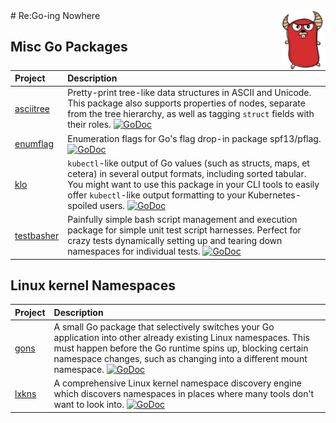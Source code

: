 <img src="assets/img/gone.jpeg" style="width: 5em; float: right;" title="Go-ing Nowhere">
# Re:Go-ing Nowhere

## Misc Go Packages

| Project | Description |
| :------ | :---------- |
| [asciitree](https://github.com/TheDiveO/go-asciitree) | Pretty-print tree-like data structures in ASCII and Unicode. This package also supports properties of nodes, separate from the tree hierarchy, as well as tagging `struct` fields with their roles. [![GoDoc](https://godoc.org/github.com/TheDiveO/go-asciitree?status.svg)](http://godoc.org/github.com/TheDiveO/go-asciitree) |
| [enumflag](https://github.com/TheDiveO/enumflag) | Enumeration flags for Go's flag drop-in package spf13/pflag. [![GoDoc](https://godoc.org/github.com/TheDiveO/enumflag?status.svg)](http://godoc.org/github.com/TheDiveO/enumflag) |
| [klo](https://github.com/TheDiveO/klo) | `kubectl`-like output of Go values (such as structs, maps, et cetera) in several output formats, including sorted tabular. You might want to use this package in your CLI tools to easily offer `kubectl`-like output formatting to your Kubernetes-spoiled users. [![GoDoc](https://godoc.org/github.com/TheDiveO/klo?status.svg)](http://godoc.org/github.com/TheDiveO/klo) |
| [testbasher](https://github.com/TheDiveO/testbasher) | Painfully simple bash script management and execution package for simple unit test script harnesses. Perfect for crazy tests dynamically setting up and tearing down namespaces for individual tests. [![GoDoc](https://godoc.org/github.com/TheDiveO/testbasher?status.svg)](http://godoc.org/github.com/TheDiveO/testbasher) |

## Linux kernel Namespaces

| Project | Description |
| :------ | :---------- |
| [gons](https://github.com/TheDiveO/gons) | A small Go package that selectively switches your Go application into other already existing Linux namespaces. This must happen before the Go runtime spins up, blocking certain namespace changes, such as changing into a different mount namespace. [![GoDoc](https://godoc.org/github.com/TheDiveO/gons?status.svg)](http://godoc.org/github.com/TheDiveO/gons) |
| [lxkns](https://github.com/TheDiveO/lxkns) | A comprehensive Linux kernel namespace discovery engine which discovers namespaces in places where many tools don't want to look into. [![GoDoc](https://godoc.org/github.com/TheDiveO/lxkns?status.svg)](http://godoc.org/github.com/TheDiveO/lxkns) |
